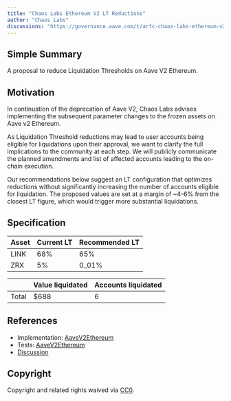 ```yaml
---
title: "Chaos Labs Ethereum V2 LT Reductions"
author: "Chaos Labs"
discussions: "https://governance.aave.com/t/arfc-chaos-labs-ethereum-v2-lt-reductions-05-06-2024/17598"
---
```


## Simple Summary

A proposal to reduce Liquidation Thresholds on Aave V2 Ethereum.

## Motivation

In continuation of the deprecation of Aave V2, Chaos Labs advises implementing the subsequent parameter changes to the frozen assets on Aave v2 Ethereum.

As Liquidation Threshold reductions may lead to user accounts being eligible for liquidations upon their approval, we want to clarify the full implications to the community at each step. We will publicly communicate the planned amendments and list of affected accounts leading to the on-chain execution.

Our recommendations below suggest an LT configuration that optimizes reductions without significantly increasing the number of accounts eligible for liquidation. The proposed values are set at a margin of ~4-6% from the closest LT figure, which would trigger more substantial liquidations.

## Specification

| Asset | Current LT | Recommended LT |
| ----- | ---------- | -------------- |
| LINK  | 68%        | 65%            |
| ZRX   | 5%         | 0_01%          |

|       | Value liquidated | Accounts liquidated |
| ----- | ---------------- | ------------------- |
| Total | $688             | 6                   |

## References

- Implementation: [AaveV2Ethereum](https://github.com/bgd-labs/aave-proposals-v3/blob/main/src/20240509_AaveV2Ethereum_ChaosLabsEthereumV2LTReductions/AaveV2Ethereum_ChaosLabsEthereumV2LTReductions_20240509.sol)
- Tests: [AaveV2Ethereum](https://github.com/bgd-labs/aave-proposals-v3/blob/main/src/20240509_AaveV2Ethereum_ChaosLabsEthereumV2LTReductions/AaveV2Ethereum_ChaosLabsEthereumV2LTReductions_20240509.t.sol)
- [Discussion](https://governance.aave.com/t/arfc-chaos-labs-ethereum-v2-lt-reductions-05-06-2024/17598)

## Copyright

Copyright and related rights waived via [CC0](https://creativecommons.org/publicdomain/zero/1.0/).
